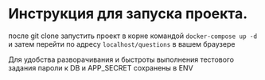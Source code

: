 # Инструкция для запуска проекта.

после git clone
запустить проект в корне 
командой
`docker-compose up -d`
и затем перейти по адресу 
`localhost/questions`  в вашем браузере

Для удобства разворачивания и быстроты выполнения тестового задания 
пароли к DB и APP_SECRET сохранены в ENV
